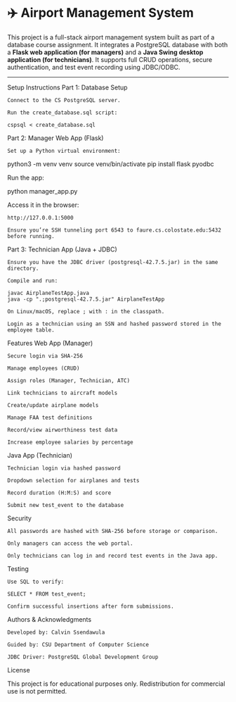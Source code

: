 # ✈️ Airport Management System

This project is a full-stack airport management system built as part of a database course assignment. It integrates a PostgreSQL database with both a **Flask web application (for managers)** and a **Java Swing desktop application (for technicians)**. It supports full CRUD operations, secure authentication, and test event recording using JDBC/ODBC.

---
Setup Instructions
Part 1: Database Setup

    Connect to the CS PostgreSQL server.

    Run the create_database.sql script:

    cspsql < create_database.sql

Part 2: Manager Web App (Flask)

    Set up a Python virtual environment:

python3 -m venv venv
source venv/bin/activate
pip install flask pyodbc

Run the app:

python manager_app.py

Access it in the browser:

    http://127.0.0.1:5000

    Ensure you’re SSH tunneling port 6543 to faure.cs.colostate.edu:5432 before running.

Part 3: Technician App (Java + JDBC)

    Ensure you have the JDBC driver (postgresql-42.7.5.jar) in the same directory.

    Compile and run:

    javac AirplaneTestApp.java
    java -cp ".;postgresql-42.7.5.jar" AirplaneTestApp

    On Linux/macOS, replace ; with : in the classpath.

    Login as a technician using an SSN and hashed password stored in the employee table.

Features
Web App (Manager)

    Secure login via SHA-256

    Manage employees (CRUD)

    Assign roles (Manager, Technician, ATC)

    Link technicians to aircraft models

    Create/update airplane models

    Manage FAA test definitions

    Record/view airworthiness test data

    Increase employee salaries by percentage

Java App (Technician)

    Technician login via hashed password

    Dropdown selection for airplanes and tests

    Record duration (H:M:S) and score

    Submit new test_event to the database

Security

    All passwords are hashed with SHA-256 before storage or comparison.

    Only managers can access the web portal.

    Only technicians can log in and record test events in the Java app.

Testing

    Use SQL to verify:

    SELECT * FROM test_event;

    Confirm successful insertions after form submissions.

Authors & Acknowledgments

    Developed by: Calvin Ssendawula

    Guided by: CSU Department of Computer Science

    JDBC Driver: PostgreSQL Global Development Group

License

This project is for educational purposes only. Redistribution for commercial use is not permitted.